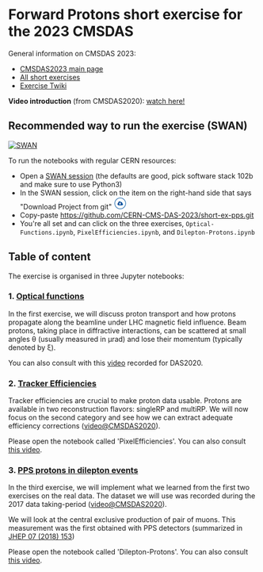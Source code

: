 # Forward Protons short exercise for the 2023 CMSDAS

General information on CMSDAS 2023:
* [CMSDAS2023 main page](https://indico.cern.ch/event/1257234)
* [All short exercises](https://twiki.cern.ch/twiki/bin/view/CMS/WorkBookExercisesCMSDataAnalysisSchool#CmsDas2020CERN)
* [Exercise Twiki](https://twiki.cern.ch/twiki/bin/view/CMS/SWGuideCMSDataAnalysisSchoolCERN2023TaggedProtonsShortExercise)

**Video introduction** (from CMSDAS2020): [watch here!](https://videos.cern.ch/record/2730189)

## Recommended way to run the exercise (SWAN)
[![SWAN](https://swanserver.web.cern.ch/swanserver/images/badge_swan_white_150.png)](https://cern.ch/swanserver/cgi-bin/go/?projurl=https://github.com/CERN-CMS-DAS-2023/short-ex-pps.git)

To run the notebooks with regular CERN resources:
* Open a [SWAN session](https://swan.cern.ch) (the defaults are good, pick software stack 102b and make sure to use Python3)
* In the SWAN session, click on the item on the right-hand side that says "Download Project from git" ![Download Project from git](download_project_trim.png)
* Copy-paste https://github.com/CERN-CMS-DAS-2023/short-ex-pps.git
* You're all set and can click on the three exercises, `Optical-Functions.ipynb`, `PixelEfficiencies.ipynb`, and `Dilepton-Protons.ipynb`

## Table of content

The exercise is organised in three Jupyter notebooks:

### 1. [Optical functions](https://nbviewer.org/github/cern-cms-das-2023/short-ex-pps/blob/master/Optical-Functions.ipynb)

In the first exercise, we will discuss proton transport and how protons propagate along the beamline under LHC magnetic field influence. Beam protons, taking place in diffractive interactions, can be scattered at small angles &theta; (usually measured in &mu;rad) and lose their momentum (typically denoted by &xi;). 

You can also consult with this [video](https://videos.cern.ch/record/2729663) recorded for DAS2020.

### 2. [Tracker Efficiencies](https://nbviewer.org/github/cern-cms-das-2023/short-ex-pps/blob/master/PixelEfficiencies.ipynb)  

Tracker efficiencies are crucial to make proton data usable. Protons are available in two reconstruction flavors: singleRP and multiRP. We will now focus on the second category and see how we can extract adequate efficiency corrections ([video@CMSDAS2020](https://videos.cern.ch/record/2728988)).

Please open the notebook called 'PixelEfficiencies'. You can also consult [this video](https://videos.cern.ch/record/2729281).

### 3. [PPS protons in dilepton events](https://nbviewer.org/github/cern-cms-das-2023/short-ex-pps/blob/master/Dilepton-Protons.ipynb)  

In the third exercise, we will implement what we learned from the first two exercises on the real data. The dataset we will use was recorded during the 2017 data taking-period ([video@CMSDAS2020](https://videos.cern.ch/record/2729660)).

We will look at the central exclusive production of pair of muons. This measurement was the first obtained with PPS detectors (summarized in [JHEP 07 (2018) 153](https://link.springer.com/article/10.1007/JHEP07(2018)153))

Please open the notebook called 'Dilepton-Protons'. You can also consult [this video](https://videos.cern.ch/record/2729659).

